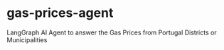 # gas-prices-agent
LangGraph AI Agent to answer the Gas Prices from Portugal Districts or Municipalities
